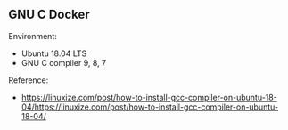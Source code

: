 ## GNU C Docker

Environment:

- Ubuntu 18.04 LTS
- GNU C compiler 9, 8, 7

Reference:

- https://linuxize.com/post/how-to-install-gcc-compiler-on-ubuntu-18-04/https://linuxize.com/post/how-to-install-gcc-compiler-on-ubuntu-18-04/

